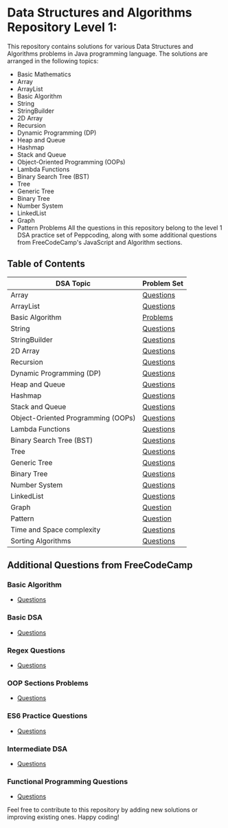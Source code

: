 # Data Structures and Algorithms Repository Level 1:

This repository contains solutions for various Data Structures and Algorithms problems in Java programming language. The solutions are arranged in the following topics:
- Basic Mathematics 
- Array
- ArrayList
- Basic Algorithm
- String
- StringBuilder
- 2D Array
- Recursion
- Dynamic Programming (DP)
- Heap and Queue
- Hashmap
- Stack and Queue
- Object-Oriented Programming (OOPs)
- Lambda Functions
- Binary Search Tree (BST)
- Tree
- Generic Tree
- Binary Tree
- Number System
- LinkedList
- Graph
- Pattern Problems
All the questions in this repository belong to the level 1 DSA practice set of Peppcoding, along with some additional questions from FreeCodeCamp's JavaScript and Algorithm sections.

## Table of Contents

| DSA Topic | Problem Set |
| --------- | ----------- |
| Array | [Questions](https://github.com/MehraDevesh2022/DSA-Level1_PepCoding/tree/master/function%20and%20arrays) |
| ArrayList | [Questions](https://github.com/MehraDevesh2022/DSA-Level1_PepCoding/tree/master/String_Arraylist) |
| Basic Algorithm | [Problems](https://github.com/MehraDevesh2022/DSA-Level1_PepCoding/tree/master/GettingStarted) |
| String | [Questions](https://github.com/MehraDevesh2022/DSA-Level1_PepCoding/tree/master/String_Arraylist) |
| StringBuilder | [Questions](https://github.com/MehraDevesh2022/DSA-Level1_PepCoding/tree/master/String_Arraylist) |
| 2D Array | [Questions](https://github.com/MehraDevesh2022/DSA-Level1_PepCoding/tree/master/2dArray) |
| Recursion | [Questions](https://github.com/MehraDevesh2022/DSA-Level1_PepCoding/tree/master/Recursion) |
| Dynamic Programming (DP) | [Questions](https://github.com/MehraDevesh2022/DSA-Level1_PepCoding/tree/master/DP) |
| Heap and Queue | [Questions](https://github.com/MehraDevesh2022/DSA-Level1_PepCoding/tree/master/queue) |
| Hashmap | [Questions](https://github.com/MehraDevesh2022/DSA-Level1_PepCoding/tree/master/HashMap) |
| Stack and Queue | [Questions](https://github.com/MehraDevesh2022/DSA-Level1_PepCoding/tree/master/stack-queue) |
| Object-Oriented Programming (OOPs) | [Questions](https://github.com/MehraDevesh2022/DSA-Level1_PepCoding/tree/master/Warpper-class%20and%20AutoBoxing) |
| Lambda Functions | [Questions](https://github.com/MehraDevesh2022/DSA-Level1_PepCoding/tree/master/lamdaFunction) |
| Binary Search Tree (BST) | [Questions](https://github.com/MehraDevesh2022/DSA-Level1_PepCoding/tree/master/Tree-BST) |
| Tree | [Questions](https://github.com/MehraDevesh2022/DSA-Level1_PepCoding/tree/master/Tree) |
| Generic Tree | [Questions](https://github.com/MehraDevesh2022/DSA-Level1_PepCoding/tree/master/Tree-Generic) |
| Binary Tree | [Questions](https://github.com/MehraDevesh2022/DSA-Level1_PepCoding/tree/master/Tree) |
| Number System | [Questions](https://github.com/MehraDevesh2022/DSA-Level1_PepCoding/tree/master/Number%20System) |
| LinkedList | [Questions](https://github.com/MehraDevesh2022/DSA-Level1_PepCoding/tree/master/LinkedList) |
| Graph  | [Question](https://github.com/MehraDevesh2022/DSA-Level1_PepCoding/tree/master/Graph) |
| Pattern |[Question](https://github.com/MehraDevesh2022/DSA-Level1_PepCoding/tree/master/Pattern) |
| Time and Space complexity | [Questions](https://github.com/MehraDevesh2022/DSA-Level1_PepCoding/tree/master/Time%20and%20Space)|
| Sorting Algorithms| [Questions](https://github.com/MehraDevesh2022/DSA-Level1_PepCoding/tree/master/Time%20and%20Space)|

## Additional Questions from FreeCodeCamp

### Basic Algorithm
- [Questions](https://github.com/MehraDevesh2022/DSA-Level1_PepCoding/tree/master/Java-Script-and-Algorithm/Basic-Algo)

### Basic DSA
- [Questions](https://github.com/MehraDevesh2022/DSA-Level1_PepCoding/tree/master/Java-Script-and-Algorithm/Basic-Dsa)

### Regex Questions
- [Questions](https://github.com/MehraDevesh2022/DSA-Level1_PepCoding/tree/master/Java-Script-and-Algorithm/RegEx)

### OOP Sections Problems
- [Questions](https://github.com/MehraDevesh2022/DSA-Level1_PepCoding/tree/master/Java-Script-and-Algorithm/oops)

### ES6 Practice Questions
- [Questions](https://github.com/MehraDevesh2022/DSA-Level1_PepCoding/tree/master/Java-Script-and-Algorithm/ES6)

### Intermediate DSA
- [Questions](https://github.com/MehraDevesh2022/DSA-Level1_PepCoding/tree/master/Java-Script-and-Algorithm/intermediateDsa)

### Functional Programming Questions
- [Questions](https://github.com/MehraDevesh2022/DSA-Level1_PepCoding/tree/master/Java-Script-and-Algorithm/functional%20Programming)

Feel free to contribute to this repository by adding new solutions or improving existing ones. Happy coding!
